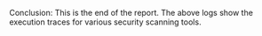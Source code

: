 Conclusion: This is the end of the report. The above logs show the execution traces for various security scanning tools.
